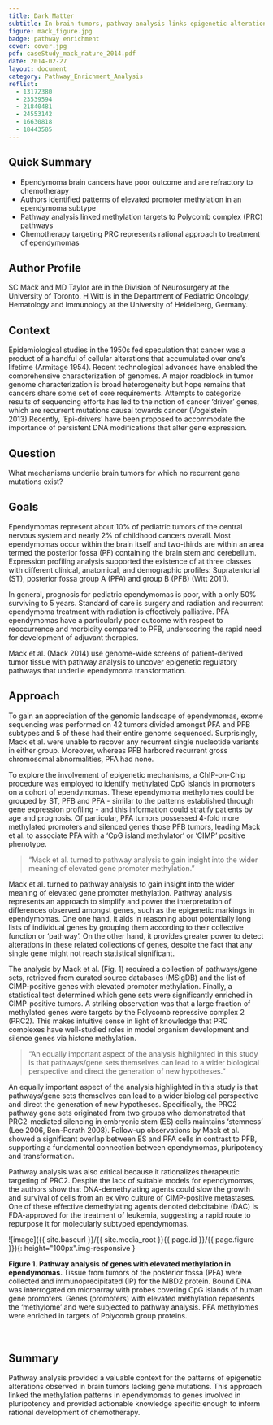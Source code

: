 ```yaml
---
title: Dark Matter
subtitle: In brain tumors, pathway analysis links epigenetic alterations to pathways targeted by chemotherapy in  hematopoietic malignancies
figure: mack_figure.jpg
badge: pathway enrichment
cover: cover.jpg
pdf: caseStudy_mack_nature_2014.pdf
date: 2014-02-27
layout: document
category: Pathway_Enrichment_Analysis
reflist:
  - 13172380
  - 23539594
  - 21840481
  - 24553142
  - 16630818
  - 18443585
---
```


## Quick Summary
* Ependymoma brain cancers have poor outcome and are refractory to chemotherapy
* Authors identified patterns of elevated promoter methylation in an ependymoma subtype
* Pathway analysis linked methylation targets to Polycomb complex (PRC) pathways
* Chemotherapy targeting PRC represents rational approach to treatment of ependymomas

## Author Profile
SC Mack and MD Taylor are in the Division of Neurosurgery at the University of Toronto. H Witt is in the Department of Pediatric Oncology, Hematology and Immunology at the University of Heidelberg, Germany.

## Context
Epidemiological studies in the 1950s fed speculation that cancer was a product of a handful of cellular alterations that accumulated over one’s lifetime (Armitage 1954). Recent technological advances have enabled the comprehensive characterization of genomes. A major roadblock in tumor genome characterization is broad heterogeneity but hope remains that cancers share some set of core requirements. Attempts to categorize results of sequencing efforts has led to the notion of cancer ‘driver’ genes, which are recurrent mutations causal towards cancer (Vogelstein 2013).Recently, ‘Epi-drivers’ have been proposed to accommodate the importance of persistent DNA modifications that alter gene expression.

## Question
What mechanisms underlie brain tumors for which no recurrent gene mutations exist?

## Goals
Ependymomas represent about 10% of pediatric tumors of the central nervous system and nearly 2% of childhood cancers overall. Most ependymomas occur within the brain itself and two-thirds are within an area termed the posterior fossa (PF) containing the brain stem and cerebellum. Expression profiling analysis supported the existence of at three classes with different clinical, anatomical, and demographic profiles: Supratentorial (ST), posterior fossa group A  (PFA) and group B (PFB) (Witt 2011).

In general, prognosis for pediatric ependymomas is poor, with a only 50% surviving to 5 years. Standard of care is surgery and radiation and recurrent ependymoma treatment with radiation is effectively palliative. PFA ependymomas have a particularly poor outcome with respect to reoccurrence and morbidity compared to PFB, underscoring the rapid need for development of adjuvant therapies.

Mack et al. (Mack 2014) use genome-wide screens of patient-derived tumor tissue with pathway analysis to uncover epigenetic regulatory pathways that underlie ependymoma transformation.

## Approach
To gain an appreciation of the genomic landscape of ependymomas, exome sequencing was performed on 42 tumors divided amongst PFA and PFB subtypes and 5 of these had their entire genome sequenced. Surprisingly, Mack et al. were unable to recover any recurrent single nucleotide variants in either group. Moreover, whereas PFB harbored recurrent gross chromosomal abnormalities, PFA had none.

To explore the involvement of epigenetic mechanisms, a ChIP-on-Chip procedure was employed to identify methylated CpG islands in promoters on a cohort of ependymomas. These ependymoma methylomes could be grouped by ST, PFB and PFA - similar to the patterns established through gene expression profiling - and this information could stratify patients by age and prognosis. Of particular, PFA tumors possessed 4-fold more methylated promoters and silenced genes those PFB tumors, leading Mack et al. to associate PFA with a ‘CpG island methylator’ or ‘CIMP’ positive phenotype.

> “Mack et al. turned to pathway analysis to gain insight into the wider meaning of elevated gene promoter methylation.”

Mack et al. turned to pathway analysis to gain insight into the wider meaning of elevated gene promoter methylation. Pathway analysis represents an approach to simplify and power the interpretation of differences observed amongst genes, such as the epigenetic markings in ependymomas. One one hand, it aids in reasoning about potentially long lists of individual genes by grouping them according to their collective function or ‘pathway’. On the other hand, it provides greater power to detect alterations in these related collections of genes, despite the fact that any single gene might not reach statistical significant.

The analysis by Mack et al. (Fig. 1) required a collection of pathways/gene sets, retrieved from curated source databases (MSigDB) and the list of CIMP-positive genes with elevated promoter methylation. Finally, a statistical test determined which gene sets were significantly enriched in CIMP-positive tumors. A striking observation was that a large fraction of methylated genes were targets by the Polycomb repressive complex 2 (PRC2). This makes intuitive sense in light of knowledge that PRC complexes have well-studied roles in model organism development and silence genes via histone methylation.

> “An equally important aspect of the analysis highlighted in this study is that pathways/gene sets themselves can lead to a wider biological perspective and direct the generation of new hypotheses.”

An equally important aspect of the analysis highlighted in this study is that pathways/gene sets themselves can lead to a wider biological perspective and direct the generation of new hypotheses. Specifically, the PRC2 pathway gene sets originated from two groups who demonstrated that PRC2-mediated silencing in embryonic stem (ES) cells maintains ‘stemness’ (Lee 2006, Ben-Porath 2008). Follow-up observations by Mack et al. showed a significant overlap between ES and PFA cells in contrast to PFB, supporting a fundamental connection between ependymomas, pluripotency and transformation.

Pathway analysis was also critical because it rationalizes therapeutic targeting of PRC2. Despite the lack of suitable models for ependymomas, the authors show that DNA-demethylating agents could slow the growth and survival of cells from an ex vivo culture of CIMP-positive metastases. One of these effective demethylating agents denoted debcitabine (DAC) is FDA-approved for the treatment of leukemia, suggesting a rapid route to repurpose it for molecularly subtyped ependymomas.
<br/>

  ![image]({{ site.baseurl }}/{{ site.media_root }}{{ page.id }}/{{ page.figure }}){: height="100px".img-responsive }

<div class="figure-legend well well-lg text-justify">
  <strong>Figure 1. Pathway analysis of genes with elevated methylation in ependymomas. </strong> Tissue from tumors of the posterior fossa (PFA) were collected and immunoprecipitated (IP) for the MBD2 protein. Bound DNA was interrogated on microarray with probes covering CpG islands of human gene promoters. Genes (promoters) with elevated methylation represents the ‘methylome’ and were subjected to pathway analysis. PFA methylomes were enriched in targets of Polycomb group proteins.
</div>
<br/><br/>

## Summary
Pathway analysis provided a valuable context for the patterns of epigenetic alterations observed in brain tumors lacking gene mutations. This approach linked the methylation patterns in ependymomas to genes involved in pluripotency and provided actionable knowledge specific enough to inform rational development of chemotherapy.
